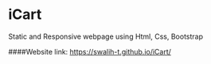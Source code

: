 # iCart
Static and Responsive webpage using Html, Css, Bootstrap

####Website link: https://swalih-t.github.io/iCart/
